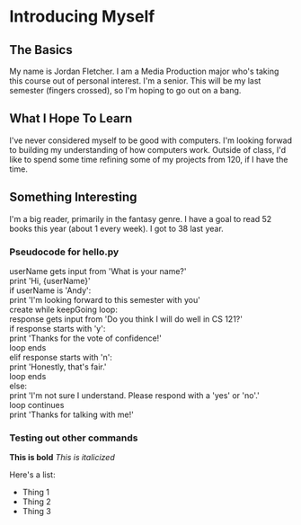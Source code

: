 # Introducing Myself

## The Basics
My name is Jordan Fletcher.
I am a Media Production major who's taking this course out of personal interest.
I'm a senior. This will be my last semester (fingers crossed), so I'm hoping to go out on a bang.

## What I Hope To Learn
I've never considered myself to be good with computers.
I'm looking forwad to building my understanding of how computers work.
Outside of class, I'd like to spend some time refining some of my projects from 120, if I have the time.

## Something Interesting
I'm a big reader, primarily in the fantasy genre.
I have a goal to read 52 books this year (about 1 every week). I got to 38 last year.

### Pseudocode for hello.py
userName gets input from 'What is your name?'  
print 'Hi, {userName}'  
if userName is 'Andy':  
	print 'I'm looking forward to this semester with you'  
create while keepGoing loop:  
	response gets input from 'Do you think I will do well in CS 121?'  
	if response starts with 'y':  
		print 'Thanks for the vote of confidence!'  
		loop ends  
	elif response starts with 'n':  
		print 'Honestly, that's fair.'  
		loop ends  
	else:  
		print 'I'm not sure I understand. Please respond with a 'yes' or 'no'.'  
		loop continues  
print 'Thanks for talking with me!'  

### Testing out other commands
**This is bold**
*This is italicized*

Here's a list:
- Thing 1
- Thing 2
- Thing 3 
